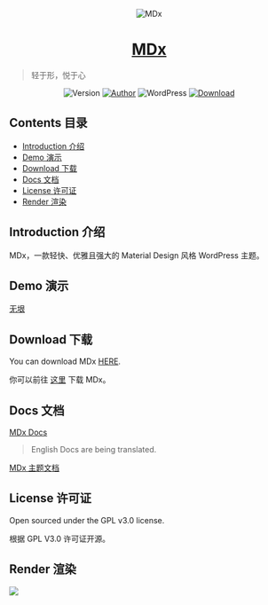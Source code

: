 <p align="center">
<img src="https://img.flyhigher.top/head.jpg" alt="MDx">
</p>

<h1 align="center"><a href="https:mdx.flyhigher.top" target="_blank">MDx</a></h1>

> 轻于形，悦于心

<p align="center">
<img alt="Version" src="https://img.shields.io/badge/version-1.4.0-3f51b5.svg?style=flat-square"/>
<a href="https://flyhigher.top"><img alt="Author" src="https://img.shields.io/badge/author-Axton-red.svg?style=flat-square"/></a>
<img alt="WordPress" src="https://img.shields.io/badge/WordPress-4.2%2B-blue.svg?style=flat-square"/>
<a href="https://mdx.flyhigher.top"><img alt="Download" src="https://img.shields.io/badge/Downloads-1.75M-brightgreen.svg?style=flat-square"/></a>


</p>


## Contents 目录

- [Introduction 介绍](#introduction-介绍)
- [Demo 演示](#demo-演示)
- [Download 下载](#download-下载)
- [Docs 文档](#docs-文档)
- [License 许可证](#license-许可证)
- [Render 渲染](#render-渲染)


## Introduction 介绍

MDx，一款轻快、优雅且强大的 Material Design 风格 WordPress 主题。


## Demo 演示

[无垠](https://flyhigher.top)


## Download 下载

You can download MDx [HERE](https://mdx.flyhigher.top).

你可以前往 [这里](https://mdx.flyhigher.top) 下载 MDx。


## Docs 文档

[MDx Docs](https://flyhigher.top/mdx-docs-cn)

> English Docs are being translated.

[MDx 主题文档](https://flyhigher.top/mdx-docs-cn)


## License 许可证

Open sourced under the GPL v3.0 license.

根据 GPL V3.0 许可证开源。


## Render 渲染

![](https://img.flyhigher.top/wp-content/uploads/2017/11/fmdx.jpg)